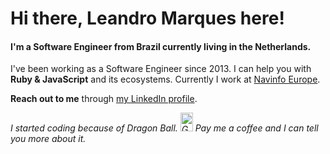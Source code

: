 <h1>Hi there, Leandro Marques here!</h1>
<h4>I'm a Software Engineer from Brazil currently living in the Netherlands.</h4>

I've been working as a Software Engineer since 2013. I can help you with <b>Ruby & JavaScript</b> and its ecosystems. Currently I work at <a href="https://navinfo.eu" target="blank">Navinfo Europe</a>. 

<b>Reach out to me</b> through <a href="https://linkedin.com/in/leandromarquesdonascimento" target="blank">my LinkedIn profile</a>.

<i> I started coding because of Dragon Ball. <img src="https://66.media.tumblr.com/4f6e8d2395f3b913a67613ba6101d568/tumblr_mpvv1jre3q1rfjowdo1_500.gif" alt="Goku" width="20" height="30"/> Pay me a coffee and I can tell you more about it.</i>
